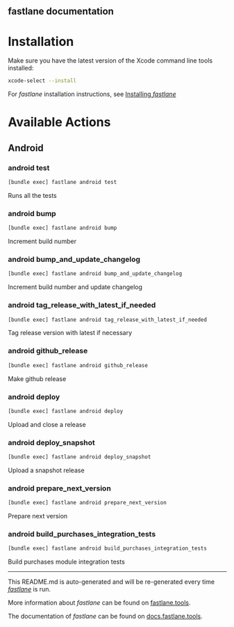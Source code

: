fastlane documentation
----

# Installation

Make sure you have the latest version of the Xcode command line tools installed:

```sh
xcode-select --install
```

For _fastlane_ installation instructions, see [Installing _fastlane_](https://docs.fastlane.tools/#installing-fastlane)

# Available Actions

## Android

### android test

```sh
[bundle exec] fastlane android test
```

Runs all the tests

### android bump

```sh
[bundle exec] fastlane android bump
```

Increment build number

### android bump_and_update_changelog

```sh
[bundle exec] fastlane android bump_and_update_changelog
```

Increment build number and update changelog

### android tag_release_with_latest_if_needed

```sh
[bundle exec] fastlane android tag_release_with_latest_if_needed
```

Tag release version with latest if necessary

### android github_release

```sh
[bundle exec] fastlane android github_release
```

Make github release

### android deploy

```sh
[bundle exec] fastlane android deploy
```

Upload and close a release

### android deploy_snapshot

```sh
[bundle exec] fastlane android deploy_snapshot
```

Upload a snapshot release

### android prepare_next_version

```sh
[bundle exec] fastlane android prepare_next_version
```

Prepare next version

### android build_purchases_integration_tests

```sh
[bundle exec] fastlane android build_purchases_integration_tests
```

Build purchases module integration tests

----

This README.md is auto-generated and will be re-generated every time [_fastlane_](https://fastlane.tools) is run.

More information about _fastlane_ can be found on [fastlane.tools](https://fastlane.tools).

The documentation of _fastlane_ can be found on [docs.fastlane.tools](https://docs.fastlane.tools).
